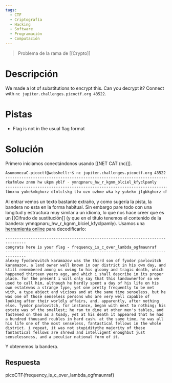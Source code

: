 ```yaml
---
tags:
  - CTF
  - Criptografía
  - Hacking
  - Software
  - Programación
  - Computación
---
```

>Problema de la rama de [[Crypto]]
# Descripción
We made a lot of substitutions to encrypt this. Can you decrypt it? Connect with `nc jupiter.challenges.picoctf.org 43522`.
# Pistas
- Flag is not in the usual flag format
# Solución
Primero iniciamos conectándonos usando [[NET CAT (nc)]].
```bash
AsumomezaC-picoctf@webshell:~$ nc jupiter.challenges.picoctf.org 43522
-------------------------------------------------------------------------------
rkafmlow znmn hw ukpm yblf - ymnqpnaru_hw_r_kgnm_blciel_kfyclpamly
-------------------------------------------------------------------------------
lbnxnu yukekmkghorz dlmlclskg tlw ozn ozhme wka ky yukekm jlgbkghorz dlmlclskg, l blae ktanm tnbb dakta ha kpm ehwomhro ha zhw kta elu, lae wohbb mncncinmne lckaf pw kthaf ok zhw fbkkcu lae omlfhr enloz, tzhrz zljjnane ozhmonna unlmw lfk, lae tzhrz h wzlbb enwrmhin ha how jmkjnm jblrn. ykm ozn jmnwnao h thbb kabu wlu ozlo ozhw blaektanmykm wk tn pwne ok rlbb zhc, lbozkpfz zn zlmebu wjnao l elu ky zhw bhyn ka zhw kta nwolontlw l womlafn oujn, uno kan jmnoou ymnqpnaobu ok in cno thoz, l oujn livnro lae ghrhkpw lae lo ozn wlcn ohcn wnawnbnww. ipo zn tlw kan ky ozkwn wnawnbnww jnmwkaw tzk lmn gnmu tnbb rljlibn ky bkkdhaf lyonm oznhm tkmbebu lyylhmw, lae, ljjlmnaobu, lyonm akozhaf nbwn. yukekm jlgbkghorz, ykm hawolarn, infla thoz anxo ok akozhaf; zhw nwolon tlw ky ozn wclbbnwo; zn mla ok ehan lo koznm cna'w olibnw, lae ylwonane ka oznc lw l okleu, uno lo zhw enloz ho ljjnlmne ozlo zn zle l zpaemne ozkpwlae mkpibnw ha zlme rlwz. lo ozn wlcn ohcn, zn tlw lbb zhw bhyn kan ky ozn ckwo wnawnbnww, ylaolwohrlb ynbbktw ha ozn tzkbn ehwomhro. h mnjnlo, ho tlw ako wopjhehouozn clvkmhou ky oznwn ylaolwohrlb ynbbktw lmn wzmnte lae haonbbhfnao nakpfzipo vpwo wnawnbnwwanww, lae l jnrpbhlm alohkalb ykmc ky ho.
```
Al entrar vemos un texto bastante extraño, y como sugería la pista, la bandera no esta en la forma habitual. Sin embargo pare todo con una longitud y estructura muy similar a un idioma, lo que nos hace creer que es un [[Cifrado de sustitución]] (y que en el título tenemos el contenido de la bandera: ymnqpnaru_hw_r_kgnm_blciel_kfyclpamly). Usamos una [herramienta online](https://www.guballa.de/substitution-solver) para decodificarlo:

```
-------------------------------------------------------------------------------
congrats here is your flag - frequency_is_c_over_lambda_ogfmaunraf
-------------------------------------------------------------------------------
alexey fyodorovitch karamazov was the third son of fyodor pavlovitch karamazov, a land owner well known in our district in his own day, and still remembered among us owing to his gloomy and tragic death, which happened thirteen years ago, and which i shall describe in its proper place. for the present i will only say that this landownerfor so we used to call him, although he hardly spent a day of his life on his own estatewas a strange type, yet one pretty frequently to be met with, a type abject and vicious and at the same time senseless. but he was one of those senseless persons who are very well capable of looking after their worldly affairs, and, apparently, after nothing else. fyodor pavlovitch, for instance, began with next to nothing; his estate was of the smallest; he ran to dine at other men's tables, and fastened on them as a toady, yet at his death it appeared that he had a hundred thousand roubles in hard cash. at the same time, he was all his life one of the most senseless, fantastical fellows in the whole district. i repeat, it was not stupiditythe majority of these fantastical fellows are shrewd and intelligent enoughbut just senselessness, and a peculiar national form of it.
```
Y obtenemos la bandera.
## Respuesta
picoCTF{frequency_is_c_over_lambda_ogfmaunraf}